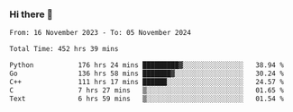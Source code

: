 ### Hi there 👋

<!--
**floyiac/floyiac** is a ✨ _special_ ✨ repository because its `README.md` (this file) appears on your GitHub profile.

Here are some ideas to get you started:

- 🔭 I’m currently working on ...
- 🌱 I’m currently learning ...
- 👯 I’m looking to collaborate on ...
- 🤔 I’m looking for help with ...
- 💬 Ask me about ...
- 📫 How to reach me: ...
- 😄 Pronouns: ...
- ⚡ Fun fact: ...
-->

<!--START_SECTION:waka-->

```txt
From: 16 November 2023 - To: 05 November 2024

Total Time: 452 hrs 39 mins

Python           176 hrs 24 mins █████████▓░░░░░░░░░░░░░░░   38.94 %
Go               136 hrs 58 mins ███████▓░░░░░░░░░░░░░░░░░   30.24 %
C++              111 hrs 17 mins ██████░░░░░░░░░░░░░░░░░░░   24.57 %
C                7 hrs 27 mins   ▒░░░░░░░░░░░░░░░░░░░░░░░░   01.65 %
Text             6 hrs 59 mins   ▒░░░░░░░░░░░░░░░░░░░░░░░░   01.54 %
```

<!--END_SECTION:waka-->
